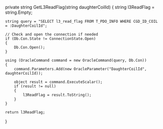 private string GetL3ReadFlag(string daughterCoilId)
{
    string l3ReadFlag = string.Empty;

    string query = "SELECT l3_read_flag FROM T_PDO_INFO WHERE CGD_ID_COIL = :DaughterCoilId";

    // Check and open the connection if needed
    if (Db.Con.State != ConnectionState.Open)
    {
        Db.Con.Open();
    }

    using (OracleCommand command = new OracleCommand(query, Db.Con))
    {
        command.Parameters.Add(new OracleParameter("DaughterCoilId", daughterCoilId));

        object result = command.ExecuteScalar();
        if (result != null)
        {
            l3ReadFlag = result.ToString();
        }
    }

    return l3ReadFlag;
}